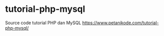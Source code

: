 # tutorial-php-mysql
Source code tutorial PHP dan MySQL https://www.petanikode.com/tutorial-php-mysql/
